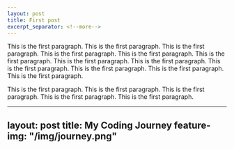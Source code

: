 ```yaml
---
layout: post
title: First post
excerpt_separator: <!--more-->
---
```


This is the first paragraph. This is the first paragraph. This is the first paragraph. This is the first paragraph. This is the first paragraph.
This is the first paragraph. This is the first paragraph. This is the first paragraph. This is the first paragraph. This is the first paragraph.
This is the first paragraph. This is the first paragraph.<!--more-->

This is the first paragraph. This is the first paragraph. This is the first paragraph. This is the first paragraph. This is the first paragraph.


---
layout: post
title: My Coding Journey
feature-img: "/img/journey.png"
---
